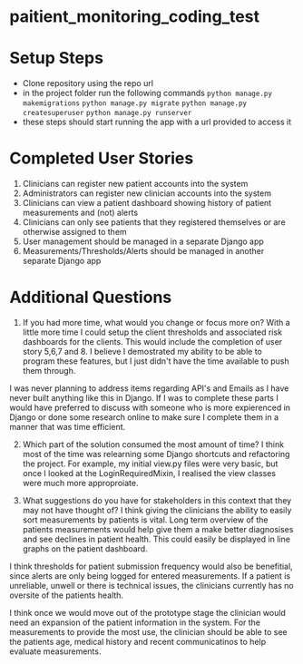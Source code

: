 # paitient_monitoring_coding_test

# Setup Steps
- Clone repository using the repo url
- in the project folder run the following commands
``python manage.py makemigrations``
``python manage.py migrate``
``python manage.py createsuperuser``
``python manage.py runserver``
- these steps should start running the app with a url provided to access it

# Completed User Stories
1. Clinicians can register new patient accounts into the system
2. Administrators can register new clinician accounts into the system
6. Clinicians can view a patient dashboard showing history of patient measurements and (not) alerts
10. Clinicians can only see patients that they registered themselves or are otherwise assigned to
them
11. User management should be managed in a separate Django app
12. Measurements/Thresholds/Alerts should be managed in another separate Django app

# Additional Questions
1. If you had more time, what would you change or focus more on?
With a little more time I could setup the client thresholds and associated risk dashboards for the clients. This would include the completion of user story 5,6,7 and 8. I believe I demostrated my ability to be able to program these features, but I just didn't have the time available to push them through.

I was never planning to address items regarding API's and Emails as I have never built anything like this in Django. If I was to complete these parts I would have preferred to discuss with someone who is more expierenced in Django or done some research online to make sure I complete them in a manner that was time efficient.

2. Which part of the solution consumed the most amount of time?
I think most of the time was relearning some Django shortcuts and refactoring the project. For example, my initial view.py files were very basic, but once I looked at the LoginRequiredMixin, I realised the view classes were much more approproiate.

3. What suggestions do you have for stakeholders in this context that they may not have
thought of?
I think giving the clinicians the ability to easily sort measurements by patients is vital. Long term overview of the patients measurements would help give them a make better diagnosises and see declines in patient health. This could easily be displayed in line graphs on the patient dashboard.

I think thresholds for patient submission frequency would also be benefitial, since alerts are only being logged for entered measurements. If a patient is unreliable, unwell or there is technical issues, the clinicians currently has no oversite of the patients health.

I think once we would move out of the prototype stage the clinician would need an expansion of the patient information in the system. For the measurements to provide the most use, the clinician should be able to see the patients age, medical history and recent communicatinos to help evaluate measurements. 
